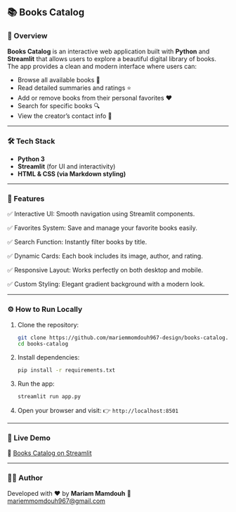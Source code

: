## 📚 Books Catalog

### 🧠 Overview

**Books Catalog** is an interactive web application built with **Python** and **Streamlit** that allows users to explore a beautiful digital library of books.
The app provides a clean and modern interface where users can:

* Browse all available books 🧾
* Read detailed summaries and ratings ⭐
* Add or remove books from their personal favorites ❤️
* Search for specific books 🔍
* View the creator’s contact info 📩

---

### 🛠️ Tech Stack

* **Python 3**
* **Streamlit** (for UI and interactivity)
* **HTML & CSS (via Markdown styling)**

---

### 🌟 Features

✅ Interactive UI: Smooth navigation using Streamlit components.

✅ Favorites System: Save and manage your favorite books easily.

✅ Search Function: Instantly filter books by title.

✅ Dynamic Cards: Each book includes its image, author, and rating.

✅ Responsive Layout: Works perfectly on both desktop and mobile.

✅ Custom Styling: Elegant gradient background with a modern look.

---

### ⚙️ How to Run Locally

1. Clone the repository:

   ```bash
   git clone https://github.com/mariemmomdouh967-design/books-catalog.git
   cd books-catalog
   ```
2. Install dependencies:

   ```bash
   pip install -r requirements.txt
   ```
3. Run the app:

   ```bash
   streamlit run app.py
   ```
4. Open your browser and visit:
   👉 `http://localhost:8501`

---

### 🚀 Live Demo

🔗 [Books Catalog on Streamlit](https://books-catalog-5ximemextrowthyagwuepn.streamlit.app/)

---

### 👩‍💻 Author

Developed with ❤️ by **Mariam Mamdouh**
📧 [mariemmomdouh967@gmail.com](mailto:mariemmomdouh967@gmail.com)

